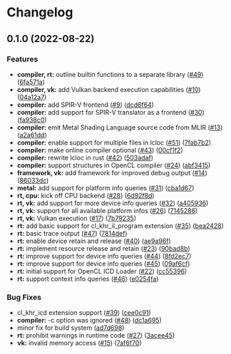 # Changelog

## 0.1.0 (2022-08-22)


### Features

* **compiler, rt:** outline builtin functions to a separate library ([#49](https://github.com/alexbatashev/librecl/issues/49)) ([6fa571a](https://github.com/alexbatashev/librecl/commit/6fa571a3fb8e02fbb497204b56d139a443c07f4f))
* **compiler, vk:** add Vulkan backend execution capabilities ([#10](https://github.com/alexbatashev/librecl/issues/10)) ([04a12a7](https://github.com/alexbatashev/librecl/commit/04a12a77bf7da23c6d7fe60c4b6a478a15098f3a))
* **compiler:** add SPIR-V frontend ([#9](https://github.com/alexbatashev/librecl/issues/9)) ([dcd6f64](https://github.com/alexbatashev/librecl/commit/dcd6f645509636cef2ecd81320e4b4e385216f7f))
* **compiler:** add support for SPIR-V translator as a frontend ([#30](https://github.com/alexbatashev/librecl/issues/30)) ([fa938c0](https://github.com/alexbatashev/librecl/commit/fa938c0868b0a8739580ab76b90b30b78cb6923e))
* **compiler:** emit Metal Shading Language source code from MLIR ([#13](https://github.com/alexbatashev/librecl/issues/13)) ([a2a61dd](https://github.com/alexbatashev/librecl/commit/a2a61ddb656677b35dfa4ee8eae3359c886d23e2))
* **compiler:** enable support for multiple files in lcloc ([#51](https://github.com/alexbatashev/librecl/issues/51)) ([7fab7b2](https://github.com/alexbatashev/librecl/commit/7fab7b2f47cc9e62efa4f44e902613abb3a7e7ec))
* **compiler:** make online compiler optional ([#43](https://github.com/alexbatashev/librecl/issues/43)) ([00cf1f2](https://github.com/alexbatashev/librecl/commit/00cf1f2e5160e81f5bee318565c7b80750012961))
* **compiler:** rewrite lcloc in rust ([#42](https://github.com/alexbatashev/librecl/issues/42)) ([503adaf](https://github.com/alexbatashev/librecl/commit/503adafe6ac437800f16e5d2f1980f7f7868a1a0))
* **compiler:** support structures in OpenCL compiler ([#24](https://github.com/alexbatashev/librecl/issues/24)) ([abf3415](https://github.com/alexbatashev/librecl/commit/abf34154be5399c37be024ee7c3c76b070883002))
* **framework, vk:** add framework for improved debug output ([#14](https://github.com/alexbatashev/librecl/issues/14)) ([86033dc](https://github.com/alexbatashev/librecl/commit/86033dc7d05c4fb742f79ec3dc835178d6991c3f))
* **metal:** add support for platform info queries ([#31](https://github.com/alexbatashev/librecl/issues/31)) ([cba1d67](https://github.com/alexbatashev/librecl/commit/cba1d67027d87f8425ea6f8e3884cd1c9409bfc3))
* **rt, cpu:** kick off CPU backend ([#28](https://github.com/alexbatashev/librecl/issues/28)) ([6d92f8d](https://github.com/alexbatashev/librecl/commit/6d92f8d2fe70c5c0ff0ac0bbc2e9f9ec4b8dbc93))
* **rt, vk:** add support for more device info queries ([#32](https://github.com/alexbatashev/librecl/issues/32)) ([a405936](https://github.com/alexbatashev/librecl/commit/a4059360091cdf7d85feabaae3a419fb639e7760))
* **rt, vk:** support for all available platform infos ([#26](https://github.com/alexbatashev/librecl/issues/26)) ([7145286](https://github.com/alexbatashev/librecl/commit/7145286ddee5c9770b678e4afd52219588acae2f))
* **rt, vk:** Vulkan execution ([#17](https://github.com/alexbatashev/librecl/issues/17)) ([7b79235](https://github.com/alexbatashev/librecl/commit/7b7923539885a4ba06eac32e923627f10e645876))
* **rt:** add basic support for cl_khr_il_program extension ([#35](https://github.com/alexbatashev/librecl/issues/35)) ([bea2428](https://github.com/alexbatashev/librecl/commit/bea24284f4807d0e5a88cea201cb9670a46a7016))
* **rt:** basic trace output ([#47](https://github.com/alexbatashev/librecl/issues/47)) ([7814def](https://github.com/alexbatashev/librecl/commit/7814def8f0c022b1e6c090482c42173a5a49d25b))
* **rt:** enable device retain and release ([#40](https://github.com/alexbatashev/librecl/issues/40)) ([ae9a96f](https://github.com/alexbatashev/librecl/commit/ae9a96fcd4acf19389e024c5ab0c2a050f0178a3))
* **rt:** implement resource release and retain ([#23](https://github.com/alexbatashev/librecl/issues/23)) ([90bad8b](https://github.com/alexbatashev/librecl/commit/90bad8bb0ff522aa6d291fdded74eb060d14d0ea))
* **rt:** improve support for device info queries ([#44](https://github.com/alexbatashev/librecl/issues/44)) ([8fd2ec7](https://github.com/alexbatashev/librecl/commit/8fd2ec7a6b5b1ae10e950dd5a8a1a6c2ff9dc2e8))
* **rt:** improve support for device info queries ([#45](https://github.com/alexbatashev/librecl/issues/45)) ([09af6cf](https://github.com/alexbatashev/librecl/commit/09af6cf750422ab1da6aaca322f111d4cabbd511))
* **rt:** initial support for OpenCL ICD Loader ([#22](https://github.com/alexbatashev/librecl/issues/22)) ([cc55396](https://github.com/alexbatashev/librecl/commit/cc55396e619415f7f31fdbcef8eee02caf2b1a12))
* **rt:** support context info queries ([#46](https://github.com/alexbatashev/librecl/issues/46)) ([e0254fa](https://github.com/alexbatashev/librecl/commit/e0254fa1c0a035f1365dd97eb1988955b1c18b69))


### Bug Fixes

* cl_khr_icd extension support ([#39](https://github.com/alexbatashev/librecl/issues/39)) ([cee0c91](https://github.com/alexbatashev/librecl/commit/cee0c918ff3d57e42b6a1ba2ea896f65fd16dbea))
* **compiler:** -c option was ignored ([#48](https://github.com/alexbatashev/librecl/issues/48)) ([dc1a695](https://github.com/alexbatashev/librecl/commit/dc1a695cdabec82b94bf53864305d3a2413c8181))
* minor fix for build system ([ad7d698](https://github.com/alexbatashev/librecl/commit/ad7d69836cc252f19cd6777a7a0011fd1dc9936f))
* **rt:** prohibit warnings in runtime code ([#27](https://github.com/alexbatashev/librecl/issues/27)) ([3acee45](https://github.com/alexbatashev/librecl/commit/3acee45a3cc3c0bf1e480153c35b59f8cf0edf68))
* **vk:** invalid memory access ([#15](https://github.com/alexbatashev/librecl/issues/15)) ([7af6f70](https://github.com/alexbatashev/librecl/commit/7af6f7051eb2475374ad102178300db92cf92942))
